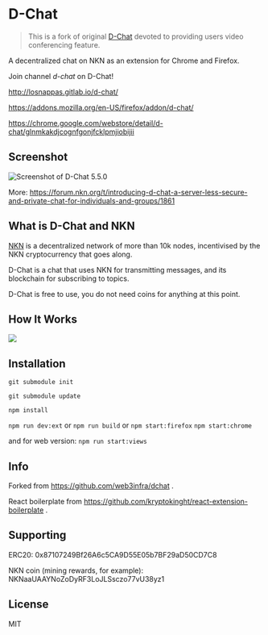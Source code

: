 # D-Chat

> This is a fork of original [D-Chat](https://gitlab.com/losnappas/d-chat) devoted to providing users video conferencing feature. 

A decentralized chat on NKN as an extension for Chrome and Firefox.

Join channel *d-chat* on D-Chat!

http://losnappas.gitlab.io/d-chat/

https://addons.mozilla.org/en-US/firefox/addon/d-chat/

https://chrome.google.com/webstore/detail/d-chat/glnmkakdjcognfgonjfcklpmjiobijii

## Screenshot

![Screenshot of D-Chat 5.5.0](https://gitlab.com/losnappas/d-chat/uploads/318854f69faf8a71f4fa72624c84acf6/Screenshot_from_2020-02-24_18-16-23.png)

More: https://forum.nkn.org/t/introducing-d-chat-a-server-less-secure-and-private-chat-for-individuals-and-groups/1861

## What is D-Chat and NKN

[NKN](https://www.nkn.org) is a decentralized network of more than 10k nodes, incentivised by the NKN cryptocurrency that goes along.

D-Chat is a chat that uses NKN for transmitting messages, and its blockchain for subscribing to topics.

D-Chat is free to use, you do not need coins for anything at this point.

## How It Works

![](https://gitlab.com/losnappas/d-chat/uploads/6da16fa6653835eded4319fa076d1197/D-Chat_explanation_draft.png)

## Installation

`git submodule init`

`git submodule update`

`npm install`

`npm run dev:ext`
or
`npm run build`
or
`npm start:firefox`
`npm start:chrome`

and for web version:
`npm run start:views`

## Info

Forked from https://github.com/web3infra/dchat .

React boilerplate from https://github.com/kryptokinght/react-extension-boilerplate .

## Supporting

ERC20: 0x87107249Bf26A6c5CA9D55E05b7BF29aD50CD7C8

NKN coin (mining rewards, for example): NKNaaUAAYNoZoDyRF3LoJLSsczo77vU38yz1

## License

MIT

